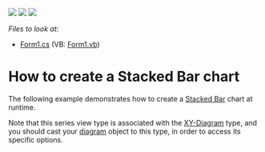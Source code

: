 <!-- default badges list -->
![](https://img.shields.io/endpoint?url=https://codecentral.devexpress.com/api/v1/VersionRange/128573902/14.2.3%2B)
[![](https://img.shields.io/badge/Open_in_DevExpress_Support_Center-FF7200?style=flat-square&logo=DevExpress&logoColor=white)](https://supportcenter.devexpress.com/ticket/details/E1211)
[![](https://img.shields.io/badge/📖_How_to_use_DevExpress_Examples-e9f6fc?style=flat-square)](https://docs.devexpress.com/GeneralInformation/403183)
<!-- default badges end -->
<!-- default file list -->
*Files to look at*:

* [Form1.cs](./CS/Series_StackedBarChart/Form1.cs) (VB: [Form1.vb](./VB/Series_StackedBarChart/Form1.vb))
<!-- default file list end -->
# How to create a Stacked Bar chart

The following example demonstrates how to create a [Stacked Bar](https://docs.devexpress.com/WindowsForms/2973/controls-and-libraries/chart-control/series-views/2d-series-views/bar-series-views/stacked-bar-chart?p=netframework) chart at runtime.

Note that this series view type is associated with the [XY-Diagram](https://docs.devexpress.com/WindowsForms/5908/controls-and-libraries/chart-control/diagram/xy-diagram?p=netframework) type, and you should cast your [diagram](https://docs.devexpress.com/WindowsForms/DevExpress.XtraCharts.ChartControl.Diagram?p=netframework) object to this type, in order to access its specific options.
